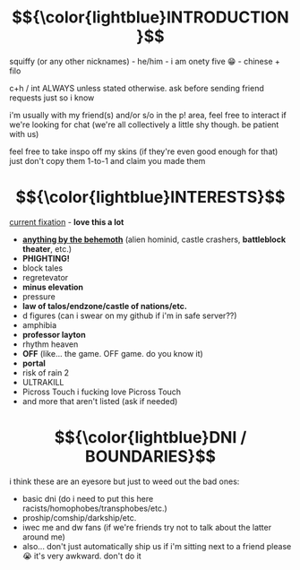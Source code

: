# $${\color{lightblue}INTRODUCTION}$$
squiffy (or any other nicknames) - he/him - i am onety five 😁 - chinese + filo

c+h / int ALWAYS unless stated otherwise. ask before sending friend requests just so i know

i'm usually with my friend(s) and/or s/o in the p! area, feel free to interact if we're looking for chat (we're all collectively a little shy though. be patient with us)

feel free to take inspo off my skins (if they're even good enough for that) just don't copy them 1-to-1 and claim you made them
# $${\color{lightblue}INTERESTS}$$
<ins>current fixation</ins> - **love this a lot**
- **<ins>anything by the behemoth</ins>** (alien hominid, castle crashers, **battleblock theater**, etc.)
- **PHIGHTING!**
- block tales
- regretevator
- **minus elevation**
- pressure
- **law of talos/endzone/castle of nations/etc.**
- d figures (can i swear on my github if i'm in safe server??)
- amphibia
- **professor layton**
- rhythm heaven
- **OFF** (like... the game. OFF game. do you know it)
- **portal**
- risk of rain 2
- ULTRAKILL
- Picross Touch i fucking love Picross Touch
- and more that aren't listed (ask if needed)
# $${\color{lightblue}DNI / BOUNDARIES}$$
i think these are an eyesore but just to weed out the bad ones:
- basic dni (do i need to put this here racists/homophobes/transphobes/etc.)
- proship/comship/darkship/etc.
- iwec me and dw fans (if we're friends try not to talk about the latter around me)
- also... don't just automatically ship us if i'm sitting next to a friend please 😭 it's very awkward. don't do it

